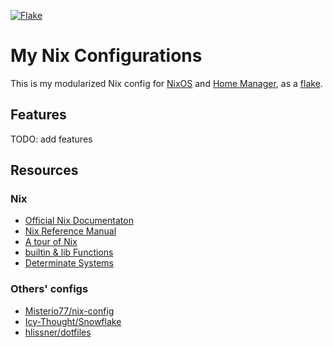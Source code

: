[![Flake](https://github.com/stephenreynolds/nix-config/actions/workflows/flake-check.yml/badge.svg)](https://github.com/stephenreynolds/nix-config/actions/workflows/flake-check.yml)

# My Nix Configurations

This is my modularized Nix config for [NixOS](https://nixos.org) and [Home Manager](https://github.com/nix-community/home-manager), as a [flake](https://nixos.wiki/wiki/Flakes).

## Features

TODO: add features

## Resources

### Nix

- [Official Nix Documentaton](https://nixos.org/learn.html)
- [Nix Reference Manual](https://nixos.org/manual/nix/stable)
- [A tour of Nix](https://nixcloud.io/tour)
- [builtin & lib Functions](https://teu5us.github.io/nix-lib.html)
- [Determinate Systems](https://determinate.systems)

### Others' configs

- [Misterio77/nix-config](https://github.com/Misterio77/nix-config)
- [Icy-Thought/Snowflake](https://github.com/Icy-Thought/snowflake)
- [hlissner/dotfiles](https://github.com/hlissner/dotfiles)
